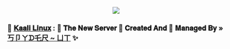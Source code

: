 <p align="center"><a href="https://t.me/spyderUT"><img src="https://te.legra.ph/file/4f657f875c92a8a13124b.jpg"></a></p>

### 🥀 [𝐊𝐚𝐚𝐥𝐢 𝐋𝐢𝐧𝐮𝐱](https://t.me/+anC9A51TO-o5Zjg1) : 🍁 𝐓𝐡𝐞 𝐍𝐞𝐰 𝐒𝐞𝐫𝐯𝐞𝐫 📡 𝐂𝐫𝐞𝐚𝐭𝐞𝐝 𝐀𝐧𝐝 💞 𝐌𝐚𝐧𝐚𝐠𝐞𝐝 𝐁𝐲 » [丂卩ㄚᗪ乇尺 ~ ㄩㄒ](https://t.me/spydy_X_D) ✨
